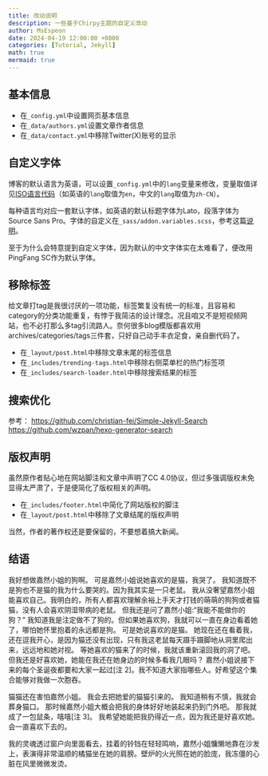 ```yaml
---
title: 改动说明
description: 一些基于Chirpy主题的自定义改动
author: MsEspeon
date: 2024-04-19 12:00:00 +0800
categories: [Tutorial, Jekyll]
math: true
mermaid: true
---
```


## 基本信息

- 在`_config.yml`中设置网页基本信息
- 在`_data/authors.yml`设置文章作者信息
- 在`_data/contact.yml`中移除Twitter(X)账号的显示

## 自定义字体

博客的默认语言为英语，可以设置`_config.yml`中的`lang`变量来修改，变量取值详见[ISO语言代码](http://www.lingoes.net/en/translator/langcode.htm)（如英语的`lang`取值为`en`，中文的`lang`取值为`zh-CN`）。

每种语言均对应一套默认字体，如英语的默认标题字体为Lato，段落字体为Source Sans Pro。字体的自定义在`_sass/addon.variables.scss`，参考这篇[说明](https://github.com/cotes2020/jekyll-theme-chirpy/pull/986)。

至于为什么会特意提到自定义字体，因为默认的中文字体实在太难看了，便改用PingFang SC作为默认字体。

## 移除标签

给文章打tag是我很讨厌的一项功能，标签繁复没有统一的标准，且容易和category的分类功能重复，有悖于我简洁的设计理念。况且咱又不是短视频网站，也不必打那么多tag引流路人。奈何很多blog模版都喜欢用archives/categories/tags三件套，只好自己动手丰衣足食，亲自删代码了。

- 在`_layout/post.html`中移除文章末尾的标签信息
- 在`_includes/trending-tags.html`中移除右侧菜单栏的热门标签项
- 在`_includes/search-loader.html`中移除搜索结果的标签

## 搜索优化

参考：
https://github.com/christian-fei/Simple-Jekyll-Search
https://github.com/wzpan/hexo-generator-search

## 版权声明

虽然原作者贴心地在网站脚注和文章中声明了CC 4.0协议，但过多强调版权未免显得太严肃了，于是便简化了版权相关的声明。

- 在`_includes/footer.html`中简化了网站版权的脚注
- 在`_layout/post.html`中移除了文章结尾的版权声明

当然，作者的著作权还是要保留的，不要想着搞大新闻。

## 结语

我好想做嘉然小姐的狗啊。
可是嘉然小姐说她喜欢的是猫，我哭了。
我知道既不是狗也不是猫的我为什么要哭的。因为我其实是一只老鼠。
我从没奢望嘉然小姐能喜欢自己。我明白的，所有人都喜欢理解余裕上手天才打钱的萌萌的狗狗或者猫猫，没有人会喜欢阴湿带病的老鼠。
但我还是问了嘉然小姐:“我能不能做你的狗？”
我知道我是注定做不了狗的。但如果她喜欢狗，我就可以一直在身边看着她了，哪怕她怀里抱着的永远都是狗。
可是她说喜欢的是猫。
她现在还在看着我，还在逗我开心，是因为猫还没有出现，只有我这老鼠每天蹑手蹑脚地从洞里爬出来，远远地和她对视。
等她喜欢的猫来了的时候，我就该重新滚回我的洞了吧。
但我还是好喜欢她，她能在我还在她身边的时候多看我几眼吗？
嘉然小姐说接下来的每个圣诞夜都要和大家一起过[注 2]。我不知道大家指哪些人。好希望这个集合能够对我做一次胞吞。

猫猫还在害怕嘉然小姐。
我会去把她爱的猫猫引来的。
我知道稍有不慎，我就会葬身猫口。
那时候嘉然小姐大概会把我的身体好好地装起来扔到门外吧。
那我就成了一包鼠条，嘻嘻[注 3]。
我希望她能把我扔得近一点，因为我还是好喜欢她。会一直喜欢下去的。

我的灵魂透过窗户向里面看去，挂着的铃铛在轻轻鸣响，嘉然小姐慵懒地靠在沙发上，表演得非常温顺的橘猫坐在她的肩膀。壁炉的火光照在她的脸庞，我冻僵的心脏在风里微微发烫。